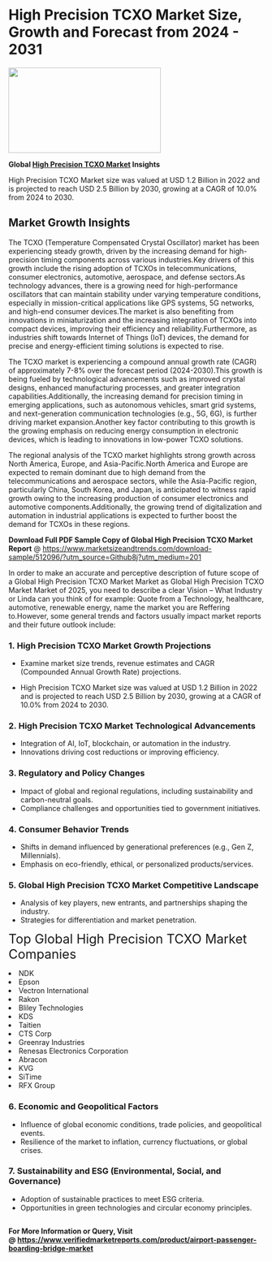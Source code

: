 <H1>High Precision TCXO Market Size, Growth and Forecast from 2024 - 2031</H1><img class="aligncenter size-medium wp-image-584254" src="https://thirdeyenews.in/wp-content/uploads/2024/09/Global-Market-Research-300x168.jpeg" alt="" width="300" height="168" /><p><strong>Global&nbsp;<a href="https://www.marketsizeandtrends.com/download-sample/512096/?utm_source=Github8j?utm_medium=201">High Precision TCXO Market</a> Insights</strong></p><p>High Precision TCXO Market size was valued at USD 1.2 Billion in 2022 and is projected to reach USD 2.5 Billion by 2030, growing at a CAGR of 10.0% from 2024 to 2030.</p><p><h2>Market Growth Insights</h2> The TCXO (Temperature Compensated Crystal Oscillator) market has been experiencing steady growth, driven by the increasing demand for high-precision timing components across various industries.Key drivers of this growth include the rising adoption of TCXOs in telecommunications, consumer electronics, automotive, aerospace, and defense sectors.As technology advances, there is a growing need for high-performance oscillators that can maintain stability under varying temperature conditions, especially in mission-critical applications like GPS systems, 5G networks, and high-end consumer devices.The market is also benefiting from innovations in miniaturization and the increasing integration of TCXOs into compact devices, improving their efficiency and reliability.Furthermore, as industries shift towards Internet of Things (IoT) devices, the demand for precise and energy-efficient timing solutions is expected to rise. <p>The TCXO market is experiencing a compound annual growth rate (CAGR) of approximately 7-8% over the forecast period (2024-2030).This growth is being fueled by technological advancements such as improved crystal designs, enhanced manufacturing processes, and greater integration capabilities.Additionally, the increasing demand for precision timing in emerging applications, such as autonomous vehicles, smart grid systems, and next-generation communication technologies (e.g., 5G, 6G), is further driving market expansion.Another key factor contributing to this growth is the growing emphasis on reducing energy consumption in electronic devices, which is leading to innovations in low-power TCXO solutions.</p> <p>The regional analysis of the TCXO market highlights strong growth across North America, Europe, and Asia-Pacific.North America and Europe are expected to remain dominant due to high demand from the telecommunications and aerospace sectors, while the Asia-Pacific region, particularly China, South Korea, and Japan, is anticipated to witness rapid growth owing to the increasing production of consumer electronics and automotive components.Additionally, the growing trend of digitalization and automation in industrial applications is expected to further boost the demand for TCXOs in these regions.</p> </p><p><span class=""><strong>Download Full PDF Sample Copy of Global High Precision TCXO Market Report</strong> @ <a href="https://www.marketsizeandtrends.com/download-sample/512096/?utm_source=Github8j?utm_medium=201" target="_blank">https://www.marketsizeandtrends.com/download-sample/512096/?utm_source=Github8j?utm_medium=201</a></span></p><p>In order to make an accurate and perceptive description of future scope of a Global&nbsp;High Precision TCXO Market Market as Global&nbsp;High Precision TCXO Market Market of 2025, you need to describe a clear Vision &ndash; What Industry or Linda can you think of for example: Quote from a Technology, healthcare, automotive, renewable energy, name the market you are Reffering to.However, some general trends and factors usually impact market reports and their future outlook include:</p><h3>1.&nbsp;<strong>High Precision TCXO Market Growth Projections</strong></h3><ul><li>Examine market size trends, revenue estimates and CAGR (Compounded Annual Growth Rate) projections.</li><li><p>High Precision TCXO Market size was valued at USD 1.2 Billion in 2022 and is projected to reach USD 2.5 Billion by 2030, growing at a CAGR of 10.0% from 2024 to 2030.</p></li></ul><h3>2.&nbsp;<strong>High Precision TCXO Market Technological Advancements</strong></h3><ul><li>Integration of AI, IoT, blockchain, or automation in the industry.</li><li>Innovations driving cost reductions or improving efficiency.</li></ul><h3>3.&nbsp;<strong>Regulatory and Policy Changes</strong></h3><ul><li>Impact of global and regional regulations, including sustainability and carbon-neutral goals.</li><li>Compliance challenges and opportunities tied to government initiatives.</li></ul><h3>4.&nbsp;<strong>Consumer Behavior Trends</strong></h3><ul><li>Shifts in demand influenced by generational preferences (e.g., Gen Z, Millennials).</li><li>Emphasis on eco-friendly, ethical, or personalized products/services.</li></ul><h3>5.&nbsp;<strong>Global High Precision TCXO Market Competitive Landscape</strong></h3><ul><li>Analysis of key players, new entrants, and partnerships shaping the industry.</li><li>Strategies for differentiation and market penetration.</li></ul><p data-pm-slice="1 1 []"><span style="color: inherit; font-family: inherit; font-size: 25px;">Top Global High Precision TCXO Market Companies</span></p><div class="" data-test-id=""><p><li>NDK</li><li> Epson</li><li> Vectron International</li><li> Rakon</li><li> Bliley Technologies</li><li> KDS</li><li> Taitien</li><li> CTS Corp</li><li> Greenray Industries</li><li> Renesas Electronics Corporation</li><li> Abracon</li><li> KVG</li><li> SiTime</li><li> RFX Group</li></p></div><h3>6.&nbsp;<strong>Economic and Geopolitical Factors</strong></h3><ul><li>Influence of global economic conditions, trade policies, and geopolitical events.</li><li>Resilience of the market to inflation, currency fluctuations, or global crises.</li></ul><h3>7.&nbsp;<strong>Sustainability and ESG (Environmental, Social, and Governance)</strong></h3><ul><li>Adoption of sustainable practices to meet ESG criteria.</li><li>Opportunities in green technologies and circular economy principles.</li></ul><h2><strong style="font-size: 14px;">For More Information or Query, Visit @&nbsp;</strong><a style="background-color: #ffffff; font-size: 14px;" href="https://www.marketsizeandtrends.com/report/high-precision-tcxo-market/" target="_blank">https://www.verifiedmarketreports.com/product/airport-passenger-boarding-bridge-market</a></h2>